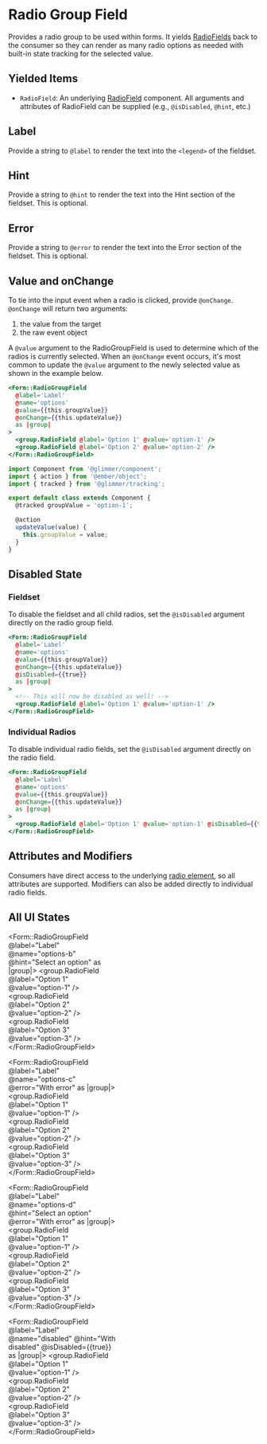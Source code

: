 # Radio Group Field

Provides a radio group to be used within forms. It yields [RadioFields](./radio-field) back to the consumer so they can render as many radio options as needed with built-in state tracking for the selected value.

## Yielded Items

- `RadioField`: An underlying [RadioField](./radio-field) component. All arguments and attributes of RadioField can be supplied (e.g., `@isDisabled`, `@hint`, etc.)

## Label

Provide a string to `@label` to render the text into the `<legend>` of the fieldset.

## Hint

Provide a string to `@hint` to render the text into the Hint section of the fieldset. This is optional.

## Error

Provide a string to `@error` to render the text into the Error section of the fieldset. This is optional.

## Value and onChange

To tie into the input event when a radio is clicked, provide `@onChange`. `@onChange` will return two arguments:

1. the value from the target
2. the raw event object

A `@value` argument to the RadioGroupField is used to determine which of the radios is currently selected. When an `@onChange` event occurs, it's most common to update the `@value` argument to the newly selected value as shown in the example below.

```hbs
<Form::RadioGroupField
  @label='Label'
  @name='options'
  @value={{this.groupValue}}
  @onChange={{this.updateValue}}
  as |group|
>
  <group.RadioField @label='Option 1' @value='option-1' />
  <group.RadioField @label='Option 2' @value='option-2' />
</Form::RadioGroupField>
```

```js
import Component from '@glimmer/component';
import { action } from '@ember/object';
import { tracked } from '@glimmer/tracking';

export default class extends Component {
  @tracked groupValue = 'option-1';

  @action
  updateValue(value) {
    this.groupValue = value;
  }
}
```

## Disabled State

### Fieldset

To disable the fieldset and all child radios, set the `@isDisabled` argument directly on the radio group field.

```hbs
<Form::RadioGroupField
  @label='Label'
  @name='options'
  @value={{this.groupValue}}
  @onChange={{this.updateValue}}
  @isDisabled={{true}}
  as |group|
>
  <!-- This will now be disabled as well! -->
  <group.RadioField @label='Option 1' @value='option-1' />
</Form::RadioGroupField>
```

### Individual Radios

To disable individual radio fields, set the `@isDisabled` argument directly on the radio field.

```hbs
<Form::RadioGroupField
  @label='Label'
  @name='options'
  @value={{this.groupValue}}
  @onChange={{this.updateValue}}
  as |group|
>
  <group.RadioField @label='Option 1' @value='option-1' @isDisabled={{true}} />
</Form::RadioGroupField>
```

## Attributes and Modifiers

Consumers have direct access to the underlying [radio element](https://developer.mozilla.org/en-US/docs/Web/HTML/Element/input/radio), so all attributes are supported. Modifiers can also be added directly to individual radio fields.

## All UI States

<div class="flex flex-col space-y-4" style="max-width: 14rem">
<Form::RadioGroupField
  @label='Label'
  @name='options-a'
  as |group|
>
  <group.RadioField @label='Option 1' @value='option-1' />
  <group.RadioField @label='Option 2' @value='option-2'/>
  <group.RadioField @label='Option 3' @value='option-3'/>
  <group.RadioField @label='Option 4' @value='option-4'/>
</Form::RadioGroupField>

<Form::RadioGroupField @label="Label" @name="options-b" @hint="Select an option" as |group|>
<group.RadioField @label="Option 1" @value="option-1" />
<group.RadioField @label="Option 2" @value="option-2" />
<group.RadioField @label="Option 3" @value="option-3" />
</Form::RadioGroupField>

<Form::RadioGroupField @label="Label" @name="options-c" @error="With error" as |group|>
<group.RadioField @label="Option 1" @value="option-1" />
<group.RadioField @label="Option 2" @value="option-2" />
<group.RadioField @label="Option 3" @value="option-3" />
</Form::RadioGroupField>

<Form::RadioGroupField @label="Label" @name="options-d" @hint="Select an option" @error="With error" as |group|>
<group.RadioField @label="Option 1" @value="option-1" />
<group.RadioField @label="Option 2" @value="option-2" />
<group.RadioField @label="Option 3" @value="option-3" />
</Form::RadioGroupField>

<Form::RadioGroupField @label="Label" @name="disabled" @hint="With disabled" @isDisabled={{true}} as |group|>
<group.RadioField @label="Option 1" @value="option-1" />
<group.RadioField @label="Option 2" @value="option-2" />
<group.RadioField @label="Option 3" @value="option-3" />
</Form::RadioGroupField>

</div>
